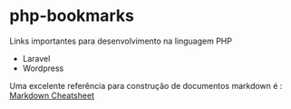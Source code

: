 # php-bookmarks
Links importantes para desenvolvimento na linguagem PHP

* Laravel 
* Wordpress

Uma excelente referência para construção de documentos markdown é : [Markdown Cheatsheet](https://github.com/adam-p/markdown-here/wiki/Markdown-Cheatsheet)

